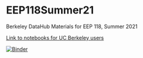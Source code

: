 # EEP118Summer21

Berkeley DataHub Materials for EEP 118, Summer 2021

[Link to notebooks for UC Berkeley users](https://r.datahub.berkeley.edu/hub/user-redirect/git-pull?repo=https%3A%2F%2Fgithub.com%2FQingyangHuang%2FEEP118Summer21)

[![Binder](https://mybinder.org/badge_logo.svg)](https://mybinder.org/v2/gh/QingyangHuang/ENVECON-118.git/HEAD)
